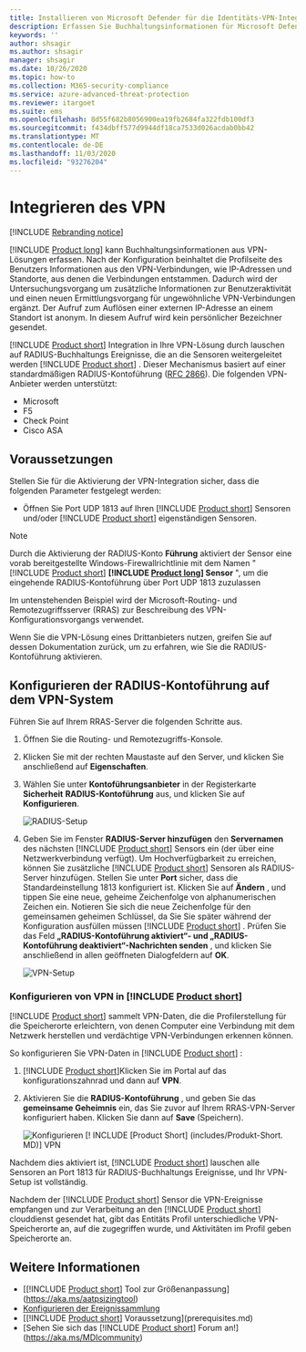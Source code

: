 ```yaml
---
title: Installieren von Microsoft Defender für die Identitäts-VPN-Integration
description: Erfassen Sie Buchhaltungsinformationen für Microsoft Defender für die Identität, indem Sie ein VPN integrieren.
keywords: ''
author: shsagir
ms.author: shsagir
manager: shsagir
ms.date: 10/26/2020
ms.topic: how-to
ms.collection: M365-security-compliance
ms.service: azure-advanced-threat-protection
ms.reviewer: itargoet
ms.suite: ems
ms.openlocfilehash: 8d55f682b8056900ea19fb2684fa322fdb100df3
ms.sourcegitcommit: f434dbff577d9944df18ca7533d026acdab0bb42
ms.translationtype: MT
ms.contentlocale: de-DE
ms.lasthandoff: 11/03/2020
ms.locfileid: "93276204"
---
```

# <a name="integrate-vpn"></a>Integrieren des VPN

[!INCLUDE [Rebranding notice](includes/rebranding.md)]

[!INCLUDE [Product long](includes/product-long.md)] kann Buchhaltungsinformationen aus VPN-Lösungen erfassen. Nach der Konfiguration beinhaltet die Profilseite des Benutzers Informationen aus den VPN-Verbindungen, wie IP-Adressen und Standorte, aus denen die Verbindungen entstammen. Dadurch wird der Untersuchungsvorgang um zusätzliche Informationen zur Benutzeraktivität und einen neuen Ermittlungsvorgang für ungewöhnliche VPN-Verbindungen ergänzt. Der Aufruf zum Auflösen einer externen IP-Adresse an einem Standort ist anonym. In diesem Aufruf wird kein persönlicher Bezeichner gesendet.

[!INCLUDE [Product short](includes/product-short.md)] Integration in Ihre VPN-Lösung durch lauschen auf RADIUS-Buchhaltungs Ereignisse, die an die Sensoren weitergeleitet werden [!INCLUDE [Product short](includes/product-short.md)] . Dieser Mechanismus basiert auf einer standardmäßigen RADIUS-Kontoführung ([RFC 2866](https://tools.ietf.org/html/rfc2866)). Die folgenden VPN-Anbieter werden unterstützt:

- Microsoft
- F5
- Check Point
- Cisco ASA

## <a name="prerequisites"></a>Voraussetzungen

Stellen Sie für die Aktivierung der VPN-Integration sicher, dass die folgenden Parameter festgelegt werden:

- Öffnen Sie Port UDP 1813 auf Ihren [!INCLUDE [Product short](includes/product-short.md)] Sensoren und/oder [!INCLUDE [Product short](includes/product-short.md)] eigenständigen Sensoren.

> [!NOTE]
> Durch die Aktivierung der RADIUS-Konto **Führung** aktiviert der Sensor eine vorab bereitgestellte Windows-Firewallrichtlinie mit dem Namen " [!INCLUDE [Product short](includes/product-short.md)] **[!INCLUDE [Product long](includes/product-long.md)] Sensor** ", um die eingehende RADIUS-Kontoführung über Port UDP 1813 zuzulassen

Im untenstehenden Beispiel wird der Microsoft-Routing- und Remotezugriffsserver (RRAS) zur Beschreibung des VPN-Konfigurationsvorgangs verwendet.

Wenn Sie die VPN-Lösung eines Drittanbieters nutzen, greifen Sie auf dessen Dokumentation zurück, um zu erfahren, wie Sie die RADIUS-Kontoführung aktivieren.

## <a name="configure-radius-accounting-on-the-vpn-system"></a>Konfigurieren der RADIUS-Kontoführung auf dem VPN-System

Führen Sie auf Ihrem RRAS-Server die folgenden Schritte aus.

1. Öffnen Sie die Routing- und Remotezugriffs-Konsole.
1. Klicken Sie mit der rechten Maustaste auf den Server, und klicken Sie anschließend auf **Eigenschaften**.
1. Wählen Sie unter **Kontoführungsanbieter** in der Registerkarte **Sicherheit** **RADIUS-Kontoführung** aus, und klicken Sie auf **Konfigurieren**.

    ![RADIUS-Setup](media/radius-setup.png)

1. Geben Sie im Fenster **RADIUS-Server hinzufügen** den **Servernamen** des nächsten [!INCLUDE [Product short](includes/product-short.md)] Sensors ein (der über eine Netzwerkverbindung verfügt). Um Hochverfügbarkeit zu erreichen, können Sie zusätzliche [!INCLUDE [Product short](includes/product-short.md)] Sensoren als RADIUS-Server hinzufügen. Stellen Sie unter **Port** sicher, dass die Standardeinstellung 1813 konfiguriert ist. Klicken Sie auf **Ändern** , und tippen Sie eine neue, geheime Zeichenfolge von alphanumerischen Zeichen ein. Notieren Sie sich die neue Zeichenfolge für den gemeinsamen geheimen Schlüssel, da Sie Sie später während der Konfiguration ausfüllen müssen [!INCLUDE [Product short](includes/product-short.md)] . Prüfen Sie das Feld **„RADIUS-Kontoführung aktiviert“- und „RADIUS-Kontoführung deaktiviert“-Nachrichten senden** , und klicken Sie anschließend in allen geöffneten Dialogfeldern auf **OK**.

    ![VPN-Setup](media/vpn-set-accounting.png)

### <a name="configure-vpn-in-product-short"></a>Konfigurieren von VPN in [!INCLUDE [Product short](includes/product-short.md)]

[!INCLUDE [Product short](includes/product-short.md)] sammelt VPN-Daten, die die Profilerstellung für die Speicherorte erleichtern, von denen Computer eine Verbindung mit dem Netzwerk herstellen und verdächtige VPN-Verbindungen erkennen können.

So konfigurieren Sie VPN-Daten in [!INCLUDE [Product short](includes/product-short.md)] :

1. [!INCLUDE [Product short](includes/product-short.md)]Klicken Sie im Portal auf das konfigurationszahnrad und dann auf **VPN**.
1. Aktivieren Sie die **RADIUS-Kontoführung** , und geben Sie das **gemeinsame Geheimnis** ein, das Sie zuvor auf Ihrem RRAS-VPN-Server konfiguriert haben. Klicken Sie dann auf **Save** (Speichern).

    ![Konfigurieren [! INCLUDE [Product Short] (includes/Produkt-Short. MD)] VPN](media/vpn-radius.png)

Nachdem dies aktiviert ist, [!INCLUDE [Product short](includes/product-short.md)] lauschen alle Sensoren an Port 1813 für RADIUS-Buchhaltungs Ereignisse, und Ihr VPN-Setup ist vollständig.

 Nachdem der [!INCLUDE [Product short](includes/product-short.md)] Sensor die VPN-Ereignisse empfangen und zur Verarbeitung an den [!INCLUDE [Product short](includes/product-short.md)] clouddienst gesendet hat, gibt das Entitäts Profil unterschiedliche VPN-Speicherorte an, auf die zugegriffen wurde, und Aktivitäten im Profil geben Speicherorte an.

## <a name="see-also"></a>Weitere Informationen

- [[!INCLUDE [Product short](includes/product-short.md)] Tool zur Größenanpassung](https://aka.ms/aatpsizingtool)
- [Konfigurieren der Ereignissammlung](configure-event-collection.md)
- [[!INCLUDE [Product short](includes/product-short.md)] Voraussetzung](prerequisites.md)
- [Sehen Sie sich das [!INCLUDE [Product short](includes/product-short.md)] Forum an!](https://aka.ms/MDIcommunity)
